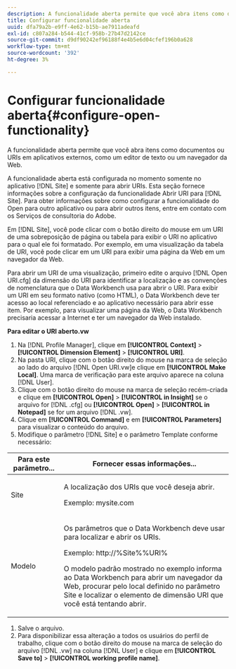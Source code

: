 ```yaml
---
description: A funcionalidade aberta permite que você abra itens como documentos ou URIs em aplicativos externos, como um editor de texto ou um navegador da Web.
title: Configurar funcionalidade aberta
uuid: dfa79a2b-e9ff-4e62-b15b-ae7911adeafd
exl-id: c807a284-b544-41cf-958b-27b47d2142ce
source-git-commit: d9df90242ef96188f4e4b5e6d04cfef196b0a628
workflow-type: tm+mt
source-wordcount: '392'
ht-degree: 3%

---
```


# Configurar funcionalidade aberta{#configure-open-functionality}

A funcionalidade aberta permite que você abra itens como documentos ou URIs em aplicativos externos, como um editor de texto ou um navegador da Web.

A funcionalidade aberta está configurada no momento somente no aplicativo [!DNL Site] e somente para abrir URIs. Esta seção fornece informações sobre a configuração da funcionalidade Abrir URI para [!DNL Site]. Para obter informações sobre como configurar a funcionalidade do Open para outro aplicativo ou para abrir outros itens, entre em contato com os Serviços de consultoria do Adobe.

Em [!DNL Site], você pode clicar com o botão direito do mouse em um URI de uma sobreposição de página ou tabela para exibir o URI no aplicativo para o qual ele foi formatado. Por exemplo, em uma visualização da tabela de URI, você pode clicar em um URI para exibir uma página da Web em um navegador da Web.

Para abrir um URI de uma visualização, primeiro edite o arquivo [!DNL Open URI.cfg] da dimensão do URI para identificar a localização e as convenções de nomenclatura que o Data Workbench usa para abrir o URI. Para exibir um URI em seu formato nativo (como HTML), o Data Workbench deve ter acesso ao local referenciado e ao aplicativo necessário para abrir esse item. Por exemplo, para visualizar uma página da Web, o Data Workbench precisaria acessar a Internet e ter um navegador da Web instalado.

**Para editar o URI aberto.vw**

1. Na [!DNL Profile Manager], clique em **[!UICONTROL Context]** > **[!UICONTROL Dimension Element]** > **[!UICONTROL URI]**.
1. Na pasta URI, clique com o botão direito do mouse na marca de seleção ao lado do arquivo [!DNL Open URI.vw]e clique em **[!UICONTROL Make Local]**. Uma marca de verificação para este arquivo aparece na coluna [!DNL User].
1. Clique com o botão direito do mouse na marca de seleção recém-criada e clique em **[!UICONTROL Open]** > **[!UICONTROL in Insight]** se o arquivo for [!DNL .cfg] ou **[!UICONTROL Open]** > **[!UICONTROL in Notepad]** se for um arquivo [!DNL .vw].
1. Clique em **[!UICONTROL Command]** e em **[!UICONTROL Parameters]** para visualizar o conteúdo do arquivo.
1. Modifique o parâmetro [!DNL Site] e o parâmetro Template conforme necessário:

<table id="table_CDB316DB271F476AB9F9B557B86AFD25"> 
 <thead> 
  <tr> 
   <th colname="col1" class="entry"> Para este parâmetro... </th> 
   <th colname="col2" class="entry"> Fornecer essas informações... </th> 
  </tr>
 </thead>
 <tbody> 
  <tr> 
   <td colname="col1"> <p>Site </p> </td> 
   <td colname="col2"> <p>A localização dos URIs que você deseja abrir. </p> <p>Exemplo: mysite.com </p> </td> 
  </tr> 
  <tr> 
   <td colname="col1"> <p>Modelo </p> </td> 
   <td colname="col2"> <p>Os parâmetros que o Data Workbench deve usar para localizar e abrir os URIs. </p> <p>Exemplo: <span class="filepath"> http://%Site%%URI%</span> </p> <p>O modelo padrão mostrado no exemplo informa ao Data Workbench para abrir um navegador da Web, procurar pelo local definido no parâmetro <span class="wintitle"> Site</span> e localizar o elemento de dimensão URI que você está tentando abrir. </p> </td> 
  </tr> 
 </tbody> 
</table>

1. Salve o arquivo.
1. Para disponibilizar essa alteração a todos os usuários do perfil de trabalho, clique com o botão direito do mouse na marca de seleção do arquivo [!DNL .vw] na coluna [!DNL User] e clique em **[!UICONTROL Save to]** > **[!UICONTROL working profile name]**.
